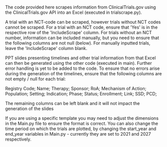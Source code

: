 The code provided here scrapes information from ClinicalTrials.gov using the ClinicalTrials.gov API into an Excel (executed in trialscrape.py).

A trial with an NCT-code can be scraped, however trials without NCT codes cannot be scraped. For a trial with an NCT code, ensure that 'Yes' is in the respective row of the 'IncludeScrape' column. For trials without an NCT number, information can be included manually, 
but you need to ensure that the following columns are not null (below). For manually inputted trials, leave the 'IncludeScrape' column blank.

PPT slides presenting timelines and other trial information from that Excel can then be generated using the other code (executed in main). Further error handling is yet to be added to the code. To ensure that no errors arise during the generation of the timelines,
ensure that the following columns are not empty / null for each trial:

Registry Code;
Name;
Therapy;
Sponsor;
RoA;
Mechanism of Action;
Population;
Setting;
Indication;
Phase;
Status;
Enrollment;
Link;
SSD;
PCD;

The remaining columns can be left blank and it will not impact the generation of the slides

If you are using a specific template you may need to adjust the dimensions in the Main.py file to ensure the format is correct. You can also change the time period on which the trials are plotted, by changing the start_year and end_year variables in Main.py - currently they are set to 2021 and 2027 respectively.
